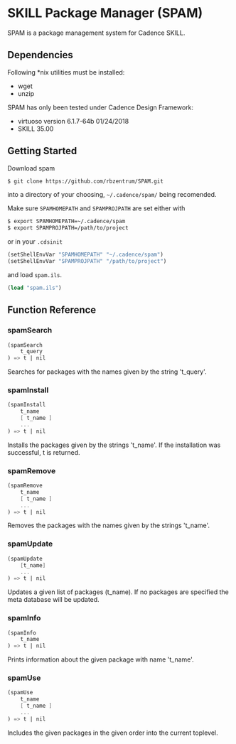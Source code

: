 # SKILL Package Manager (SPAM)

SPAM is a package management system for Cadence SKILL.

## Dependencies

Following *nix utilities must be installed:
+ wget
+ unzip

SPAM has only been tested under Cadence Design Framework:
+ virtuoso version 6.1.7-64b 01/24/2018
+ SKILL 35.00

## Getting Started

Download spam
```bash
$ git clone https://github.com/rbzentrum/SPAM.git
```
into a directory of your choosing, ```~/.cadence/spam/``` being recomended.

Make sure ```SPAMHOMEPATH``` and ```SPAMPROJPATH``` are set either with
```bash
$ export SPAMHOMEPATH=~/.cadence/spam
$ export SPAMPROJPATH=/path/to/project
```
or in your ```.cdsinit```
```scheme
(setShellEnvVar "SPAMHOMEPATH" "~/.cadence/spam")
(setShellEnvVar "SPAMPROJPATH" "/path/to/project")
```
and load ```spam.ils```.
```scheme
(load "spam.ils")
```

## Function Reference

### spamSearch
```scheme
(spamSearch
    t_query
) => t | nil
```
Searches for packages with the names given by the string 't_query'.

### spamInstall
```scheme
(spamInstall
    t_name 
    [ t_name ]
    ...
) => t | nil 
```
Installs the packages given by the strings 't_name'.
If the installation was successful, t is returned.

### spamRemove
```scheme
(spamRemove
    t_name
    [ t_name ]
    ...
) => t | nil
```
Removes the packages with the names given by the strings 't_name'.

### spamUpdate
```scheme
(spamUpdate
    [t_name]
    ...
) => t | nil
```
Updates a given list of packages (t_name).
If no packages are specified the meta database will be updated.

### spamInfo
```scheme
(spamInfo
    t_name
) => t | nil
```
Prints information about the given package with name 't_name'.

### spamUse
```scheme
(spamUse
    t_name
    [ t_name ]
    ...
) => t | nil
```
Includes the given packages in the given order into the current toplevel.
